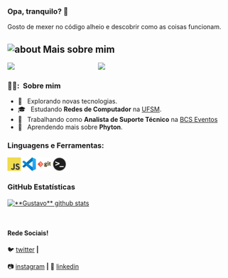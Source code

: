 ### Opa, tranquilo? 👋

Gosto de mexer no código alheio e descobrir como as coisas funcionam.

## <img width="45" alt="about" src="https://raw.github.com/elizarov/elizarov/master/about.png"> Mais sobre mim

<img align="right" width="300" src="https://i2.wp.com/allhtaccess.info/wp-content/uploads/2018/03/programming.gif?fit=1281%2C716&ssl=1" />

![](https://komarev.com/ghpvc/?username=ZzGustavo&color=006bed)

<h3> 👨‍💻: &nbsp;Sobre mim </h3>

- 🤔 &nbsp; Explorando novas tecnologias.
- 🎓 &nbsp; Estudando **Redes de Computador** na <a href="https://www.ufsm.br/">UFSM</a>.
- 💼 &nbsp; Trabalhando como **Analista de Suporte Técnico** na <a href="https://bcseventos.com.br/">BCS Eventos</a>
- 🌱 &nbsp; Aprendendo mais sobre **Phyton**.

<!-- <h3> :rocket: &nbsp;Minhas Skills </h3> -->

<!--
```kotlin
object **Gustavo** {
 val name = "Gustavo Lorenzato dos Santos"
 val acknowledgements = "ÁREA DE CONHECIMENTO"
 
 val primarySkillset = "ALGUMAS HABILIDADES"
 val languages = listOf("Java", "Python", "JavaScript", "Kotlin", "React") 

}
```
-->

### **Linguagens e Ferramentas:**  

<!--<code><img height="30" src="https://raw.githubusercontent.com/github/explore/80688e429a7d4ef2fca1e82350fe8e3517d3494d/topics/android/android.png"></code>
<code><img height="30" src="https://raw.githubusercontent.com/github/explore/80688e429a7d4ef2fca1e82350fe8e3517d3494d/topics/kotlin/kotlin.png"></code>
<code><img height="30" src="https://raw.githubusercontent.com/github/explore/80688e429a7d4ef2fca1e82350fe8e3517d3494d/topics/firebase/firebase.png"></code>
<code><img height="30" src="https://raw.githubusercontent.com/github/explore/80688e429a7d4ef2fca1e82350fe8e3517d3494d/topics/java/java.png"></code>-->
<code><img height="30" src="https://raw.githubusercontent.com/github/explore/80688e429a7d4ef2fca1e82350fe8e3517d3494d/topics/javascript/javascript.png"></code>
<code><img height="30" src="https://raw.githubusercontent.com/github/explore/80688e429a7d4ef2fca1e82350fe8e3517d3494d/topics/visual-studio-code/visual-studio-code.png"></code>
<code><img height="30" src="https://raw.githubusercontent.com/github/explore/80688e429a7d4ef2fca1e82350fe8e3517d3494d/topics/git/git.png"></code>
<code><img height="30" src="https://raw.githubusercontent.com/github/explore/80688e429a7d4ef2fca1e82350fe8e3517d3494d/topics/terminal/terminal.png"></code>
<!--<code><img height="30" src="https://raw.githubusercontent.com/github/explore/80688e429a7d4ef2fca1e82350fe8e3517d3494d/topics/html/html.png"></code>
<code><img height="30" src="https://raw.githubusercontent.com/github/explore/80688e429a7d4ef2fca1e82350fe8e3517d3494d/topics/css/css.png"></code>-->


### **GitHub Estatísticas**

<!--<a href="https://github.com/ZzGustavo">
  <img align="center" src="https://github-readme-stats.vercel.app/api/top-langs/?username=ZzGustavo&theme=dracula&hide_langs_below=1" />
</a>
-->
<a href="https://github.com/ZzGustavo">
 <img align="center" src="https://github-readme-stats.vercel.app/api?username=ZzGustavo&show_icons=true&theme=dracula&line_height=27" alt="**Gustavo** github stats"/>
</a>

[website]: https://codedev.ga/
[twitter]: https://twitter.com/zGustavoZ1
[youtube]: https://www.youtube.com/user/SEUYOUTUBE/
[instagram]: https://www.instagram.com/SEUINSTAGRAM/
[linkedin]: https://www.linkedin.com/in/gustavo-lorenzato/
<br>

#### Rede Sociais!

<!-- 🏡 [website][website] **|** -->
🐦 [twitter][twitter] **|** 
<!-- 📺 [youtube][youtube] **|**  -->
📷 [instagram][instagram] **|** 
👔 [linkedin][linkedin]



<!--
**ZzGustavo/ZzGustavo** is a ✨ _special_ ✨ repository because its `README.md` (this file) appears on your GitHub profile.

Here are some ideas to get you started:

- 🔭 I’m currently working on ...
- 🌱 I’m currently learning ...
- 👯 I’m looking to collaborate on ...
- 🤔 I’m looking for help with ...
- 💬 Ask me about ...
- 📫 How to reach me: ...
- 😄 Pronouns: ...
- ⚡ Fun fact: ...
-->
